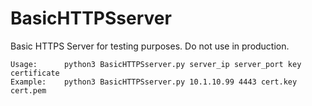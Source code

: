 # BasicHTTPSserver
Basic HTTPS Server for testing purposes.
Do not use in production.

```
Usage:      python3 BasicHTTPSserver.py server_ip server_port key certificate
Example:    python3 BasicHTTPSserver.py 10.1.10.99 4443 cert.key cert.pem
```
